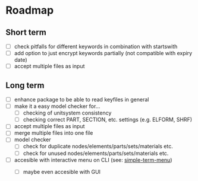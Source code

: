 # Roadmap

## Short term
* [ ] check pitfalls for different keywords in combination with startswith
* [ ] add option to just encrypt keywords partially (not compatible with expiry date)
* [ ] accept multiple files as input

## Long term
* [ ] enhance package to be able to read keyfiles in general
* [ ] make it a easy model checker for...
  * [ ] checking of unitsystem consistency
  * [ ] checking correct PART, SECTION, etc. settings (e.g. ELFORM, SHRF)
* [ ] accept multiple files as input
* [ ] merge multiple files into one file
* [ ] model checker
  * [ ] check for duplicate nodes/elements/parts/sets/materials etc.
  * [ ] check for unused nodes/elements/parts/sets/materials etc.
* [ ] accesible with interactive menu on CLI (see: [simple-term-menu](https://github.com/IngoMeyer441/simple-term-menu))
  * [ ] maybe even accesible with GUI



